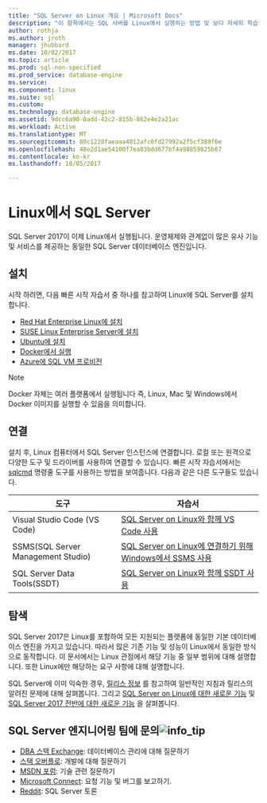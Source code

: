 ```yaml
---
title: "SQL Server on Linux 개요 | Microsoft Docs"
description: "이 항목에서는 SQL 서버를 Linux에서 실행하는 방법 및 보다 자세히 학습하는 방법에 대한 정보를 제공합니다."
author: rothja
ms.author: jroth
manager: jhubbard
ms.date: 10/02/2017
ms.topic: article
ms.prod: sql-non-specified
ms.prod_service: database-engine
ms.service: 
ms.component: linux
ms.suite: sql
ms.custom: 
ms.technology: database-engine
ms.assetid: 9dcc6a90-0add-42c2-815b-862e4e2a21ac
ms.workload: Active
ms.translationtype: MT
ms.sourcegitcommit: 80c1228faeaaa4012afc0fd27992a2f5cf389f6e
ms.openlocfilehash: 48e2d1ae54100f7ea83bdd677bf4a98859825b67
ms.contentlocale: ko-kr
ms.lasthandoff: 10/05/2017

---
```

# <a name="sql-server-on-linux">Linux에서 SQL Server</a>

SQL Server 2017이 이제 Linux에서 실행됩니다. 운영체제와 관계없이 많은 유사 기능 및 서비스를 제공하는 동일한 SQL Server 데이터베이스 엔진입니다.

## <a name="install">설치</a>

시작 하려면, 다음 빠른 시작 자습서 중 하나를 참고하여 Linux에 SQL Server를 설치합니다.

- [Red Hat Enterprise Linux에 설치](quickstart-install-connect-red-hat.md)
- [SUSE Linux Enterprise Server에 설치](quickstart-install-connect-suse.md)
- [Ubuntu에 설치](quickstart-install-connect-ubuntu.md)
- [Docker에서 실행](quickstart-install-connect-docker.md)
- [Azure에 SQL VM 프로비전](/azure/virtual-machines/linux/sql/provision-sql-server-linux-virtual-machine?toc=%2fsql%2flinux%2ftoc.json)

> [!NOTE]
> Docker 자체는 여러 플랫폼에서 실행됩니다 즉, Linux, Mac 및 Windows에서 Docker 이미지를 실행할 수 있음을 의미합니다.

## <a name="connect">연결</a>

설치 후, Linux 컴퓨터에서 SQL Server 인스턴스에 연결합니다. 로컬 또는 원격으로 다양한 도구 및 드라이버를 사용하여 연결할 수 있습니다. 빠른 시작 자습서에서는 [sqlcmd](sql-server-linux-setup-tools.md) 명령줄 도구를 사용하는 방법을 보여줍니다. 다음과 같은 다른 도구들도 있습니다.

| 도구 | 자습서 |
|-----|-----|
| Visual Studio Code (VS Code) | [SQL Server on Linux와 함께 VS Code 사용](sql-server-linux-develop-use-vscode.md) |
| SSMS(SQL Server Management Studio) | [SQL Server on Linux에 연결하기 위해 Windows에서 SSMS 사용](sql-server-linux-develop-use-ssms.md) |
| SQL  Server  Data  Tools(SSDT) | [SQL Server on Linux와 함께 SSDT 사용](sql-server-linux-develop-use-ssdt.md) |

## <a name="explore">탐색</a>

SQL Server 2017은 Linux를 포함하여 모든 지원되는 플랫폼에 동일한 기본 데이터베이스 엔진을 가지고 있습니다. 따라서 많은 기존 기능 및 성능이 Linux에서 동일한 방식으로 동작합니다. 이 문서에서는 Linux 관점에서 해당 기능 중 일부 범위에 대해 설명합니다. 또한 Linux에만 해당하는 요구 사항에 대해 설명합니다.

SQL Server에 이미 익숙한 경우, [릴리스 정보](sql-server-linux-release-notes.md) 를 참고하여 일반적인 지침과 릴리스의 알려진 문제에 대해 살펴봅니다. 그리고 [SQL Server on Linux에 대한 새로운 기능](sql-server-linux-whats-new.md) 및 [SQL Server 2017 전반에 대한 새로운 기능](../sql-server/what-s-new-in-sql-server-2017.md) 을 살펴봅니다.

##  <a name="infotipmediageneralinfotippng-engage-with-the-sql-server-engineering-team"> SQL Server 엔지니어링 팀에 문의</a>![info_tip](./media/general/info_tip.png)

- [DBA 스택 Exchange](https://dba.stackexchange.com/questions/tagged/sql-server): 데이터베이스 관리에 대해 질문하기
- [스택 오버플로](http://stackoverflow.com/questions/tagged/sql-server): 개발에 대해 질문하기
- [MSDN 포럼](https://social.msdn.microsoft.com/Forums/en-US/home?category=sqlserver): 기술 관련 질문하기
- [Microsoft Connect](https://connect.microsoft.com/SQLServer/Feedback): 요청 기능 및 버그를 보고하기.
- [Reddit](https://www.reddit.com/r/SQLServer/): SQL Server 토론

